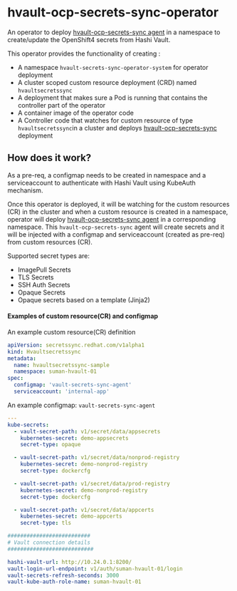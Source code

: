 # hvault-ocp-secrets-sync-operator
An operator to deploy [hvault-ocp-secrets-sync agent](https://github.com/sumantripuraneni/hvault-ocp-secrets-sync) in a namespace to create/update the OpenShift4 secrets from Hashi Vault.

This operator provides the functionality of creating :

* A namespace `hvault-secrets-sync-operator-system` for operator deployment 
* A cluster scoped custom resource deployment (CRD) named `hvaultsecretssync`
* A deployment that makes sure a Pod is running that contains the controller part of the operator
* A container image of the operator code
* A Controller code that watches for custom resource of type `hvaultsecretssync`in a cluster and deploys [hvault-ocp-secrets-sync](https://github.com/sumantripuraneni/hvault-ocp-secrets-sync) deployment



## How does it work?

As a pre-req, a configmap needs to be created in namespace and a serviceaccount to authenticate with Hashi Vault using KubeAuth mechanism.

Once this operator is deployed, it will be watching for the custom resources (CR) in the cluster and when a custom resource is created in a namespace, operator will deploy [hvault-ocp-secrets-sync agent](https://github.com/sumantripuraneni/hvault-ocp-secrets-sync) in a corresponding namespace. This `hvault-ocp-secrets-sync` agent will create secrets and it will be injected with a configmap and serviceaccount (created as pre-req) from custom resources (CR).

Supported secret types are: 

*  ImagePull Secrets
*  TLS Secrets
*  SSH Auth Secrets 
*  Opaque Secrets
*  Opaque secrets based on a template (Jinja2)


#### Examples of custom resource(CR) and configmap


An example custom resource(CR) definition

```yaml
apiVersion: secretssync.redhat.com/v1alpha1
kind: Hvaultsecretssync
metadata:
  name: hvaultsecretssync-sample
  namespace: suman-hvault-01
spec:
  configmap: 'vault-secrets-sync-agent'
  serviceaccount: 'internal-app'
```


An example configmap: `vault-secrets-sync-agent`

```yaml
---
kube-secrets:
  - vault-secret-path: v1/secret/data/appsecrets
    kubernetes-secret: demo-appsecrets
    secret-type: opaque

  - vault-secret-path: v1/secret/data/nonprod-registry
    kubernetes-secret: demo-nonprod-registry
    secret-type: dockercfg

  - vault-secret-path: v1/secret/data/prod-registry
    kubernetes-secret: demo-nonprod-registry
    secret-type: dockercfg    

  - vault-secret-path: v1/secret/data/appcerts
    kubernetes-secret: demo-appcerts
    secret-type: tls

##########################
# Vault connection details
###########################

hashi-vault-url: http://10.24.0.1:8200/
vault-login-url-endpoint: v1/auth/suman-hvault-01/login
vault-secrets-refresh-seconds: 3000
vault-kube-auth-role-name: suman-hvault-01
```
